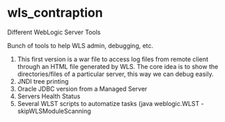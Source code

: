 # wls_contraption
Different WebLogic Server Tools

Bunch of tools to help WLS admin, debugging, etc.

1. This first version is a war file to access log files from remote client through an HTML file generated by WLS.
   The core idea is to show the directories/files of a particular server, this way we can debug easily.
2. JNDI tree printing
3. Oracle JDBC version from a Managed Server
4. Servers Health Status
5. Several WLST scripts to automatize tasks (java weblogic.WLST -skipWLSModuleScanning <script>.py)



